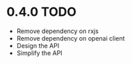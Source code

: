 # 0.4.0 TODO

- Remove dependency on rxjs
- Remove dependency on openai client
- Design the API
- Simplify the API
